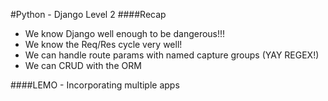 #Python - Django Level 2
####Recap
- We know Django well enough to be dangerous!!!
- We know the Req/Res cycle very well!
- We can handle route params with named capture groups (YAY REGEX!)
- We can CRUD with the ORM

####LEMO - Incorporating multiple apps
